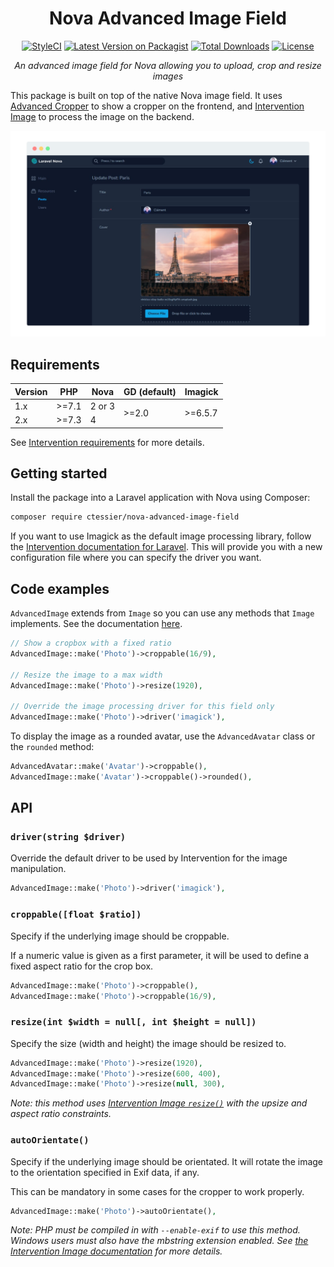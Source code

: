 <h1 align="center">Nova Advanced Image Field</h1>

<p align="center">
  <a href="https://github.styleci.io/repos/156091175"><img src="https://github.styleci.io/repos/156091175/shield?branch=1.x" alt="StyleCI" /></a>
  <a href="https://packagist.org/packages/ctessier/nova-advanced-image-field"><img src="https://img.shields.io/packagist/v/ctessier/nova-advanced-image-field.svg?style=flat-square" alt="Latest Version on Packagist" /></a>
  <a href="https://packagist.org/packages/ctessier/nova-advanced-image-field"><img src="https://img.shields.io/packagist/dm/ctessier/nova-advanced-image-field.svg?style=flat-square" alt="Total Downloads" /></a>
  <a href="https://packagist.org/packages/ctessier/nova-advanced-image-field"><img src="https://img.shields.io/github/license/ctessier/nova-advanced-image-field?color=%23B2878B&style=flat-square" alt="License" /></a>
</p>

<p align="center"><i>An advanced image field for Nova allowing you to upload, crop and resize images</i></p>

This package is built on top of the native Nova image field. It uses [Advanced Cropper](https://advanced-cropper.github.io/vue-advanced-cropper/) to show a cropper on the frontend, and [Intervention Image](http://image.intervention.io) to process the image on the backend.

![screenshot of the advanced image field](https://github.com/ctessier/nova-advanced-image-field/blob/1.x/screenshot.png?raw=true)

## Requirements

<table>
  <thead>
    <tr>
      <th>Version</th>
      <th>PHP</th>
      <th>Nova</th>
      <th>GD (default)</th>
      <th>Imagick</th>
    </tr>
  </thead>
  <tbody>
    <tr>
      <td>1.x</td>
      <td>>=7.1</td>
      <td>2 or 3</td>
      <td rowspan=2>>=2.0</td>
      <td rowspan=2>>=6.5.7</td>
    </tr>
    <tr>
      <td>2.x</td>
      <td>>=7.3</td>
      <td>4</td>
  </tbody>
</table>

See [Intervention requirements](https://image.intervention.io/v2/introduction/installation) for more details.

## Getting started

Install the package into a Laravel application with Nova using Composer:

```bash
composer require ctessier/nova-advanced-image-field
```

If you want to use Imagick as the default image processing library, follow the [Intervention documentation for Laravel](https://image.intervention.io/v2/introduction/installation#laravel).
This will provide you with a new configuration file where you can specify the driver you want.

## Code examples

`AdvancedImage` extends from `Image` so you can use any methods that `Image` implements. See the documentation [here](https://nova.laravel.com/docs/3.0/resources/file-fields.html).

```php
// Show a cropbox with a fixed ratio
AdvancedImage::make('Photo')->croppable(16/9),

// Resize the image to a max width
AdvancedImage::make('Photo')->resize(1920),

// Override the image processing driver for this field only
AdvancedImage::make('Photo')->driver('imagick'),
```

To display the image as a rounded avatar, use the `AdvancedAvatar` class or the `rounded` method:

```php
AdvancedAvatar::make('Avatar')->croppable(),
AdvancedImage::make('Avatar')->croppable()->rounded(),
```

## API

### `driver(string $driver)`

Override the default driver to be used by Intervention for the image manipulation.

```php
AdvancedImage::make('Photo')->driver('imagick'),
```

### `croppable([float $ratio])`

Specify if the underlying image should be croppable.

If a numeric value is given as a first parameter, it will be used to define a fixed aspect ratio for the crop box.

```php
AdvancedImage::make('Photo')->croppable(),
AdvancedImage::make('Photo')->croppable(16/9),
```

### `resize(int $width = null[, int $height = null])`

Specify the size (width and height) the image should be resized to.

```php
AdvancedImage::make('Photo')->resize(1920),
AdvancedImage::make('Photo')->resize(600, 400),
AdvancedImage::make('Photo')->resize(null, 300),
```

*Note: this method uses [Intervention Image `resize()`](https://image.intervention.io/v2/api/resize) with the upsize and aspect ratio constraints.*

### `autoOrientate()`

Specify if the underlying image should be orientated. It will rotate the image to the orientation specified in Exif data, if any.

This can be mandatory in some cases for the cropper to work properly.

```php
AdvancedImage::make('Photo')->autoOrientate(),
```

*Note: PHP must be compiled in with `--enable-exif` to use this method. Windows users must also have the mbstring extension enabled. See [the Intervention Image documentation](https://image.intervention.io/v2/api/orientate) for more details.*
